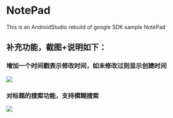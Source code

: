 # NotePad
This is an AndroidStudio rebuild of google SDK sample NotePad

## 补充功能，截图+说明如下：
### 增加一个时间戳表示修改时间，如未修改过则显示创建时间
![](https://i.loli.net/2019/05/19/5ce0f67ed44fd35748.jpg)
### 对标题的搜索功能，支持模糊搜索
![](https://i.loli.net/2019/05/19/5ce0fa8aef5b479714.jpg)
